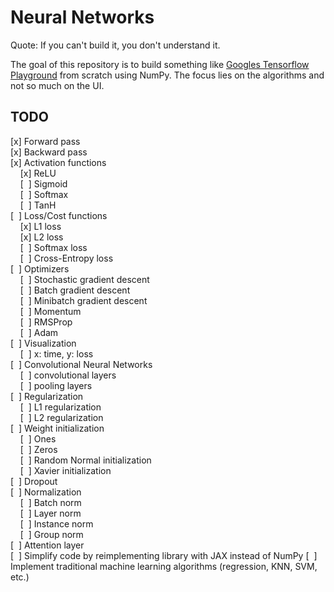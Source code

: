 # Neural Networks

Quote: If you can't build it, you don't understand it.

The goal of this repository is to build something like [Googles Tensorflow Playground](https://playground.tensorflow.org/) from scratch using NumPy. The focus lies on the algorithms and not so much on the UI.

## TODO
[x] Forward pass  
[x] Backward pass  
[x] Activation functions  
&nbsp;&nbsp;&nbsp;&nbsp;[x] ReLU  
&nbsp;&nbsp;&nbsp;&nbsp;[&nbsp;&nbsp;] Sigmoid  
&nbsp;&nbsp;&nbsp;&nbsp;[&nbsp;&nbsp;] Softmax  
&nbsp;&nbsp;&nbsp;&nbsp;[&nbsp;&nbsp;] TanH  
[&nbsp;&nbsp;] Loss/Cost functions  
&nbsp;&nbsp;&nbsp;&nbsp;[x] L1 loss  
&nbsp;&nbsp;&nbsp;&nbsp;[x] L2 loss  
&nbsp;&nbsp;&nbsp;&nbsp;[&nbsp;&nbsp;] Softmax loss  
&nbsp;&nbsp;&nbsp;&nbsp;[&nbsp;&nbsp;] Cross-Entropy loss  
[&nbsp;&nbsp;] Optimizers  
&nbsp;&nbsp;&nbsp;&nbsp;[&nbsp;&nbsp;] Stochastic gradient descent  
&nbsp;&nbsp;&nbsp;&nbsp;[&nbsp;&nbsp;] Batch gradient descent  
&nbsp;&nbsp;&nbsp;&nbsp;[&nbsp;&nbsp;] Minibatch gradient descent  
&nbsp;&nbsp;&nbsp;&nbsp;[&nbsp;&nbsp;] Momentum  
&nbsp;&nbsp;&nbsp;&nbsp;[&nbsp;&nbsp;] RMSProp  
&nbsp;&nbsp;&nbsp;&nbsp;[&nbsp;&nbsp;] Adam  
[&nbsp;&nbsp;] Visualization  
&nbsp;&nbsp;&nbsp;&nbsp;[&nbsp;&nbsp;] x: time, y: loss  
[&nbsp;&nbsp;] Convolutional Neural Networks  
&nbsp;&nbsp;&nbsp;&nbsp;[&nbsp;&nbsp;] convolutional layers  
&nbsp;&nbsp;&nbsp;&nbsp;[&nbsp;&nbsp;] pooling layers  
[&nbsp;&nbsp;] Regularization  
&nbsp;&nbsp;&nbsp;&nbsp;[&nbsp;&nbsp;] L1 regularization  
&nbsp;&nbsp;&nbsp;&nbsp;[&nbsp;&nbsp;] L2 regularization  
[&nbsp;&nbsp;] Weight initialization  
&nbsp;&nbsp;&nbsp;&nbsp;[&nbsp;&nbsp;] Ones  
&nbsp;&nbsp;&nbsp;&nbsp;[&nbsp;&nbsp;] Zeros  
&nbsp;&nbsp;&nbsp;&nbsp;[&nbsp;&nbsp;] Random Normal initialization  
&nbsp;&nbsp;&nbsp;&nbsp;[&nbsp;&nbsp;] Xavier initialization  
[&nbsp;&nbsp;] Dropout  
[&nbsp;&nbsp;] Normalization  
&nbsp;&nbsp;&nbsp;&nbsp;[&nbsp;&nbsp;] Batch norm  
&nbsp;&nbsp;&nbsp;&nbsp;[&nbsp;&nbsp;] Layer norm  
&nbsp;&nbsp;&nbsp;&nbsp;[&nbsp;&nbsp;] Instance norm  
&nbsp;&nbsp;&nbsp;&nbsp;[&nbsp;&nbsp;] Group norm  
[&nbsp;&nbsp;] Attention layer  
[&nbsp;&nbsp;] Simplify code by reimplementing library with JAX instead of NumPy
[&nbsp;&nbsp;] Implement traditional machine learning algorithms (regression, KNN, SVM, etc.)  